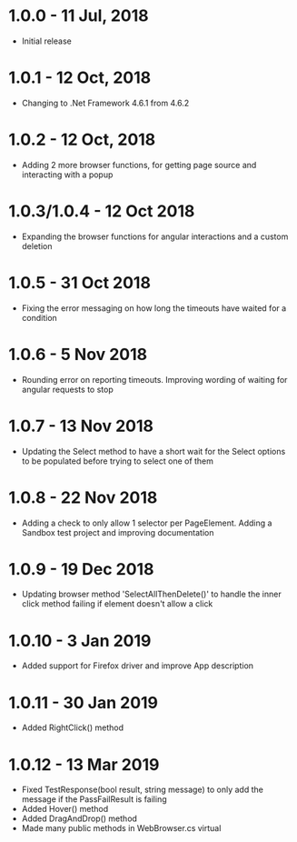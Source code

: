 # 1.0.0 - 11 Jul, 2018
- Initial release
# 1.0.1 - 12 Oct, 2018
- Changing to .Net Framework 4.6.1 from 4.6.2
# 1.0.2 - 12 Oct, 2018
- Adding 2 more browser functions, for getting page source and interacting with a popup
# 1.0.3/1.0.4 - 12 Oct 2018
- Expanding the browser functions for angular interactions and a custom deletion
# 1.0.5 - 31 Oct 2018
- Fixing the error messaging on how long the timeouts have waited for a condition
# 1.0.6 - 5 Nov 2018
- Rounding error on reporting timeouts. Improving wording of waiting for angular requests to stop
# 1.0.7 - 13 Nov 2018
- Updating the Select method to have a short wait for the Select options to be populated before trying to select one of them
# 1.0.8 - 22 Nov 2018
- Adding a check to only allow 1 selector per PageElement. Adding a Sandbox test project and improving documentation
# 1.0.9 - 19 Dec 2018
- Updating browser method 'SelectAllThenDelete()' to handle the inner click method failing if element doesn't allow a click 
# 1.0.10 - 3 Jan 2019
- Added support for Firefox driver and improve App description
# 1.0.11 - 30 Jan 2019
- Added RightClick() method
# 1.0.12 - 13 Mar 2019
- Fixed TestResponse(bool result, string message) to only add the message if the PassFailResult is failing
- Added Hover() method
- Added DragAndDrop() method
- Made many public methods in WebBrowser.cs virtual
